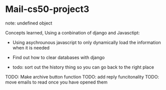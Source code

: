 # Mail-cs50-project3

note: undefined object 

Concepts learned, Using a conbination of django and Javasctipt:
 - Using asychrounous javascript to only dynamically load the information when it is needed
  
- Find out how to clear databases with django 
- todo: sort out the history thing so you can go back to the right place 

TODO: Make archive button function 
TODO: add reply funcitonality 
TODO: move emails to read once you have opened them